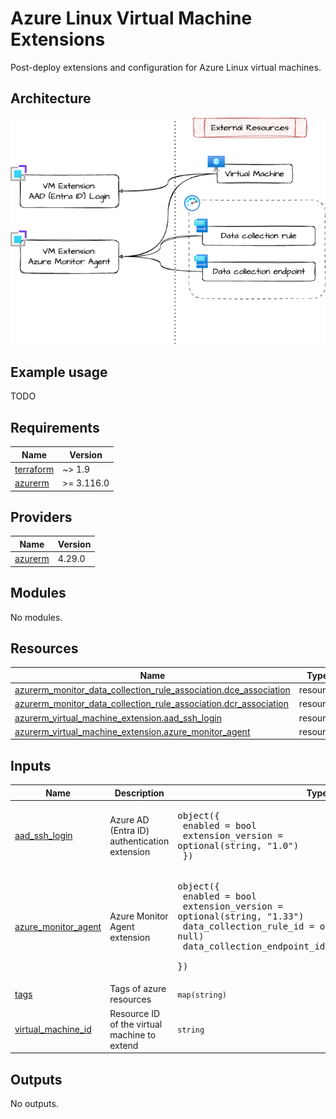 # Azure Linux Virtual Machine Extensions

Post-deploy extensions and configuration for Azure Linux virtual machines.

## Architecture

![architecture](./docs/module-arch.drawio.png)

## Example usage

TODO

<!-- markdownlint-disable -->
<!-- BEGIN_TF_DOCS -->
## Requirements

| Name | Version |
|------|---------|
| <a name="requirement_terraform"></a> [terraform](#requirement\_terraform) | ~> 1.9 |
| <a name="requirement_azurerm"></a> [azurerm](#requirement\_azurerm) | >= 3.116.0 |

## Providers

| Name | Version |
|------|---------|
| <a name="provider_azurerm"></a> [azurerm](#provider\_azurerm) | 4.29.0 |

## Modules

No modules.

## Resources

| Name | Type |
|------|------|
| [azurerm_monitor_data_collection_rule_association.dce_association](https://registry.terraform.io/providers/hashicorp/azurerm/latest/docs/resources/monitor_data_collection_rule_association) | resource |
| [azurerm_monitor_data_collection_rule_association.dcr_association](https://registry.terraform.io/providers/hashicorp/azurerm/latest/docs/resources/monitor_data_collection_rule_association) | resource |
| [azurerm_virtual_machine_extension.aad_ssh_login](https://registry.terraform.io/providers/hashicorp/azurerm/latest/docs/resources/virtual_machine_extension) | resource |
| [azurerm_virtual_machine_extension.azure_monitor_agent](https://registry.terraform.io/providers/hashicorp/azurerm/latest/docs/resources/virtual_machine_extension) | resource |

## Inputs

| Name | Description | Type | Default | Required |
|------|-------------|------|---------|:--------:|
| <a name="input_aad_ssh_login"></a> [aad\_ssh\_login](#input\_aad\_ssh\_login) | Azure AD (Entra ID) authentication extension | <pre>object({<br/>    enabled           = bool<br/>    extension_version = optional(string, "1.0")<br/>  })</pre> | <pre>{<br/>  "enabled": true<br/>}</pre> | no |
| <a name="input_azure_monitor_agent"></a> [azure\_monitor\_agent](#input\_azure\_monitor\_agent) | Azure Monitor Agent extension | <pre>object({<br/>    enabled                     = bool<br/>    extension_version           = optional(string, "1.33")<br/>    data_collection_rule_id     = optional(string, null)<br/>    data_collection_endpoint_id = optional(string, null)<br/>  })</pre> | <pre>{<br/>  "enabled": false<br/>}</pre> | no |
| <a name="input_tags"></a> [tags](#input\_tags) | Tags of azure resources | `map(string)` | `{}` | no |
| <a name="input_virtual_machine_id"></a> [virtual\_machine\_id](#input\_virtual\_machine\_id) | Resource ID of the virtual machine to extend | `string` | n/a | yes |

## Outputs

No outputs.
<!-- END_TF_DOCS -->
